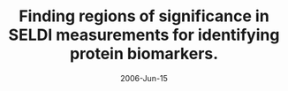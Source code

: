 ---
link: https://pubmed.com/16567365
journal: Bioinformatics (Oxford, England)
title: Finding regions of significance in SELDI measurements for identifying protein biomarkers.
date: 2006-Jun-15
authors: Tan, CS, Ploner, A, Quandt, A, Lehtiö, J, Pawitan, Y
---